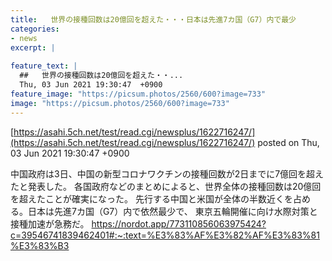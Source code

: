 ```yaml
---
title:   世界の接種回数は20億回を超えた・・・日本は先進7カ国（G7）内で最少  
categories:
- news
excerpt: |
  
feature_text: |
  ##   世界の接種回数は20億回を超えた・・...
  Thu, 03 Jun 2021 19:30:47  +0900
feature_image: "https://picsum.photos/2560/600?image=733"
image: "https://picsum.photos/2560/600?image=733"
---
```


[https://asahi.5ch.net/test/read.cgi/newsplus/1622716247/](https://asahi.5ch.net/test/read.cgi/newsplus/1622716247/)
posted on Thu, 03 Jun 2021 19:30:47  +0900

<!--more-->

中国政府は3日、中国の新型コロナワクチンの接種回数が2日までに7億回を超えたと発表した。 各国政府などのまとめによると、世界全体の接種回数は20億回を超えたことが確実になった。 先行する中国と米国が全体の半数近くを占める。日本は先進7カ国（G7）内で依然最少で、 東京五輪開催に向け水際対策と接種加速が急務だ。 https://nordot.app/773110856063975424?c=39546741839462401#:~:text=%E3%83%AF%E3%82%AF%E3%83%81%E3%83%B3
